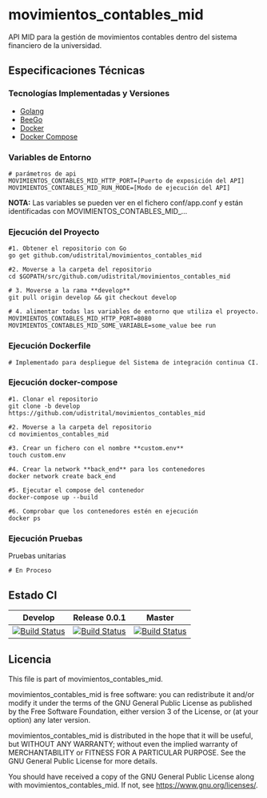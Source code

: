 # movimientos_contables_mid

API MID para la gestión de movimientos contables dentro del sistema financiero de la universidad.

## Especificaciones Técnicas

### Tecnologías Implementadas y Versiones
* [Golang](https://github.com/udistrital/introduccion_oas/blob/master/instalacion_de_herramientas/golang.md)
* [BeeGo](https://github.com/udistrital/introduccion_oas/blob/master/instalacion_de_herramientas/beego.md)
* [Docker](https://docs.docker.com/engine/install/ubuntu/)
* [Docker Compose](https://docs.docker.com/compose/)

### Variables de Entorno
```shell
# parámetros de api
MOVIMIENTOS_CONTABLES_MID_HTTP_PORT=[Puerto de exposición del API]
MOVIMIENTOS_CONTABLES_MID_RUN_MODE=[Modo de ejecución del API]
```
**NOTA:** Las variables se pueden ver en el fichero conf/app.conf y están identificadas con MOVIMIENTOS_CONTABLES_MID_...

### Ejecución del Proyecto
```shell
#1. Obtener el repositorio con Go
go get github.com/udistrital/movimientos_contables_mid

#2. Moverse a la carpeta del repositorio
cd $GOPATH/src/github.com/udistrital/movimientos_contables_mid

# 3. Moverse a la rama **develop**
git pull origin develop && git checkout develop

# 4. alimentar todas las variables de entorno que utiliza el proyecto.
MOVIMIENTOS_CONTABLES_MID_HTTP_PORT=8080 MOVIMIENTOS_CONTABLES_MID_SOME_VARIABLE=some_value bee run
```

### Ejecución Dockerfile
```shell
# Implementado para despliegue del Sistema de integración continua CI.
```

### Ejecución docker-compose
```shell
#1. Clonar el repositorio
git clone -b develop https://github.com/udistrital/movimientos_contables_mid

#2. Moverse a la carpeta del repositorio
cd movimientos_contables_mid

#3. Crear un fichero con el nombre **custom.env**
touch custom.env

#4. Crear la network **back_end** para los contenedores
docker network create back_end

#5. Ejecutar el compose del contenedor
docker-compose up --build

#6. Comprobar que los contenedores estén en ejecución
docker ps
```

### Ejecución Pruebas
Pruebas unitarias
```shell
# En Proceso
```

## Estado CI
| Develop | Release 0.0.1 | Master |
| -- | -- | -- |
| [![Build Status](https://hubci.portaloas.udistrital.edu.co/api/badges/udistrital/movimientos_contables_mid/status.svg?ref=refs/heads/develop)](https://hubci.portaloas.udistrital.edu.co/udistrital/movimientos_contables_mid) | [![Build Status](https://hubci.portaloas.udistrital.edu.co/api/badges/udistrital/movimientos_contables_mid/status.svg?ref=refs/heads/release/0.0.1)](https://hubci.portaloas.udistrital.edu.co/udistrital/movimientos_contables_mid) | [![Build Status](https://hubci.portaloas.udistrital.edu.co/api/badges/udistrital/movimientos_contables_mid/status.svg)](https://hubci.portaloas.udistrital.edu.co/udistrital/movimientos_contables_mid) |


## Licencia

This file is part of movimientos_contables_mid.

movimientos_contables_mid is free software: you can redistribute it and/or modify it under the terms of the GNU General Public License as published by the Free Software Foundation, either version 3 of the License, or (at your option) any later version.

movimientos_contables_mid is distributed in the hope that it will be useful, but WITHOUT ANY WARRANTY; without even the implied warranty of MERCHANTABILITY or FITNESS FOR A PARTICULAR PURPOSE. See the GNU General Public License for more details.

You should have received a copy of the GNU General Public License along with movimientos_contables_mid. If not, see https://www.gnu.org/licenses/.
